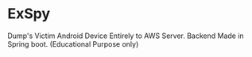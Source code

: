 # ExSpy
Dump's Victim Android Device Entirely to AWS Server. Backend Made in Spring boot. (Educational Purpose only)
            